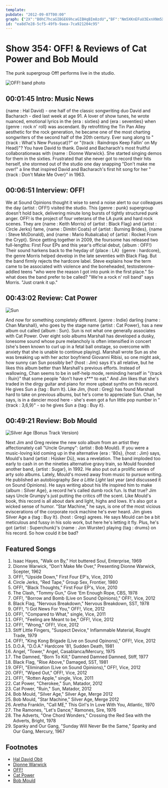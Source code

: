 ```yaml
---
template: 
pubdate: "2012-09-07T00:00"
graph: {"2X":"B0hC7hcaGIBGE69hcaGIBHqBIm8zdU","BF":"Nm5XKnEFuU3ExnXNm5XKNm5XKOyCbyNm5XKdGpU1BMI5cNm5XKBLsPGNm5XKBMI5cN3v5tBMI5cbURGebURGeh8hsPdGpU1tPNaCOyCbybLIwZ3ExnXbLIwZd78iuh8hsP","1ZQ":"Cgf4BTiA3pCgf4BSwMa1Cgf4BnzZh5YbAvYnzZh5gMit6nzZh597qipnzZh5X6cfdgMit697qipBHm1G","2A9":"5znmBSAZxH5znmB97qip"}
id: "ea8d7e28-5cf5-49fb-9aea-7ca921204c95"
---
```






# Show 354: OFF! & Reviews of Cat Power and Bob Mould

The punk supergroup Off! performs live in the studio.

![OFF! band photo](https://static.soundopinions.org/images/2012/off.jpg)



## 00:01:45 Intro: Music News

{name : Hal David} - one half of the classic songwriting duo David and Bacharach - died last week at age 91. A lover of show tunes, he wrote nuanced, emotional lyrics in the {era : sixties} and {era : seventies} when {genre : rock n' roll} was ascendant. By retrofitting the Tin Pan Alley aesthetic for the rock generation, he became one of the most charting songwriters of the second half of the 20th century. Ever sung along to "{track : What's New Pussycat}?" or "{track : Raindrops Keep Fallin' on My Head}"? You have David to thank.  David and Bacharach's most fruitful collaborationwas with {name : Dionne Warwick}. She started singing demos for them in the sixties. Frustrated that she never got to record their hits herself, she stormed out of the studio one day snapping "Don't make me over!" a line that inspired David and Bacharach's first hit song for her "{track : Don't Make Me Over}" in 1963.



## 00:06:51 Interview: OFF!

We at Sound Opinions thought it wise to send a noise alert to our colleagues the day {artist : OFF!} visited the studio. This {genre : punk} supergroup doesn't hold back, delivering minute long bursts of tightly structured punk anger. OFF! is the project of four veterans of the LA punk and hard rock scenes. They are {name : Keith Morris} of {artist : Black Flag} and {artist : Circle Jerks} fame, {name : Dimitri Coats} of {artist : Burning Brides}, {name : Steve McDonald}, and {name : Mario Rubalcaba} of {artist : Rocket From the Crypt}. Since getting together in 2009, the foursome has released two full-lengths: First Four EPs and this year's official debut, {album : OFF!} Their sound harkens back to the heyday of {place : LA}  {genre : hardcore}, the genre Morris helped develop in the late seventies with Black Flag. But the band firmly rejects the hardcore label. Steve explains how the term came to be associated with violence and the boneheaded, testosterone-addled teens "who were the reason I got into punk in the first place." So what does the band prefer to be called? "We're a rock n' roll band" says Morris. "Just crank it up."



## 00:43:02 Review: Cat Power

![Sun](https://static.soundopinions.org/assets/354/1ZQ0.jpg)

And now for something completely different. {genre : Indie} darling {name : Chan Marshall}, who goes by the stage name {artist : Cat Power}, has a new album out called {album : Sun}. Sun is not what one generally associates with Cat Power. Over eight solo albums Marshall has developed a dusky, lonesome sound whose pure melancholy is often intensified in concert (she's been known to curl up in a fetal ball onstage, so overcome with anxiety that she is unable to continue playing). Marshall wrote Sun as she was breaking up with her actor boyfriend Giovanni Ribisi, so one might ask, how sunny can Sun possibly be? {host : Jim} says it's all relative, but he likes this album better than Marshall's previous efforts. Instead of wallowing, Chan seems to be in self-help mode, reminding herself in "{track : Ruin}" that some people "don't have s*** to eat." And Jim likes that she's traded in the dirgy guitar and piano for more upbeat synths on this record. He gives Sun a {tag : Burn It}. Like Jim, {host : Greg} has found Marshall hard to take on previous albums, but he's come to appreciate Sun. Chan, he says, is in a dancier mood here - she's even got a fun little pop number in "{track : 3,6,9}" - so he gives Sun a {tag : Buy it}.



## 00:49:21 Review: Bob Mould

![Silver Age (Bonus Track Version)](https://static.soundopinions.org/assets/354/2A90.jpg)

Next Jim and Greg review the new solo album from an artist they affectionately call "Uncle Grumpy": {artist : Bob Mould}. If you were a music-loving kid coming up in the alternative {era : '80s}, {host : Jim} says, Mould's band {artist : Hüsker Dü}, was a revelation. The band imploded too early to cash in on the nineties alternative gravy train, so Mould founded another band, {artist : Sugar}, in 1992. He also put out a prolific series of arty solo albums. Lately, Mould's moved away from music to pursue writing. He published an autobiography *See a Little Light* last year (and discussed it on Sound Opinions). He says writing about his life inspired him to make {album : Silver Age}, a record he's called dumb rock fun. Is that true? Jim says Uncle Grumpy's just putting the critics off the scent. Like Mould's book, this record is all about dark and light, highs and lows. It's also got a wicked sense of humor. "Star Machine," he says, is one of the most vicious eviscerations of the corporate rock machine he's ever heard. Jim gives Silver Age a {tag : Buy It}. {host : Greg} agrees. He says Mould can be a bit meticulous and fussy in his solo work, but here he's letting it fly. Plus, he's got {artist : Superchunk}'s {name : Jon Wurster} playing {tag : drums} on his record. So how could it be bad?



## Featured Songs

1. Isaac Hayes, "Walk on By," Hot buttered Soul, Enterprise, 1969
2. Dionne Warwick, "Don't Make Me Over," Presenting Dionne Warwick, Scepter, 1962
3. OFF!, "Upside Down," First Four EP's, Vice,  2010
4. Circle Jerks, "Red Tape," Group Sex, Frontier, 1980
5. OFF!, "Black Thoughts," First Four EP's, Vice,  2010
6. The Clash, "Tommy Gun," Give 'Em Enough Rope, CBS, 1978
7. OFF!, "Borrow and Bomb (Live on Sound Opinions)," OFF!, Vice, 2012
8. Black Flag, "Nervous Breakdown," Nervous Breakdown, SST, 1978
9. OFF!, "I Got News For You," OFF!, Vice, 2012
10. OFF!, "Compared to What," single, Vice, 2011
11. OFF!, "Feeling are Meant to be," OFF!, Vice, 2012
12. OFF!, "Wrong," OFF!, Vice, 2012
13. Stiff Little Fingers, "Suspect Device," Inflammable Material, Rought Trade, 1979
14. OFF!, "King Kong Brigade (Live on Sound Opinons)," OFF!, Vice, 2012
15. D.O.A, "D.O.A." Hardcore '81, Sudden Death, 1981
16. Angel, "Tower," Angel, Casablanca/Mercury, 1975
17. The Damned, "Born To Kill," Damned Damned Damned, Stiff, 1977
18. Black Flag, "Rise Above," Damaged, SST, 1981
19. OFF!, "Elimination (Live on Sound Opinions)," OFF!, Vice, 2012
20. OFF!, "Wiped Out," OFF!, Vice, 2012
21. OFF!, "Rotten Apple," single, Vice, 2011
22. Cat Power, "Cherokee," Sun, Matador, 2012
23. Cat Power, "Ruin," Sun, Matador, 2012
24. Bob Mould, "Silver Age," Silver Age, Merge 2012
25. Bob Mould, "Star Machine," Silver Age, Merge 2012
26. Aretha Franklin, "Call ME," This Girl's In Love With You, Atlantic, 1970
27. The Ramones, "Let's Dance," Ramones, Sire, 1976
28. The Adverts, "One Chord Wonders," Crossing the Red Sea with the Adverts, Bright, 1978
29. Spanky and Our Gang, "Sunday Will Never Be the Same," Spanky and Our Gang, Mercury, 1967



## Footnotes

- [Hal David Obit](http://www.nytimes.com/2012/09/02/arts/music/hal-david-oscar-and-grammy-winning-songwriter-is-dead-at-91.html)
- [Dionne Warwick](http://www.allmusic.com/artist/dionne-warwick-mn0000165011)
- [OFF!](http://offofficial.com/)
- [Cat Power](http://www.catpowermusic.com/)
- [Bob Mould](http://bobmould.com/)